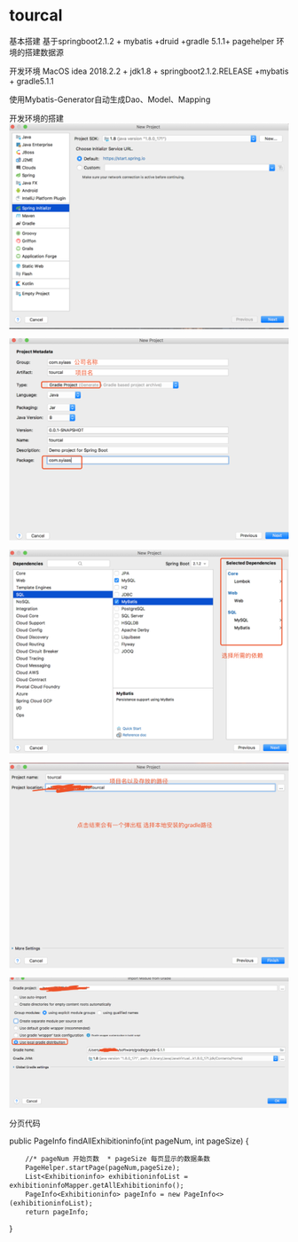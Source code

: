 # tourcal


基本搭建 基于springboot2.1.2 + mybatis +druid +gradle 5.1.1+ pagehelper 环境的搭建数据源

开发环境 MacOS idea 2018.2.2 + jdk1.8 + springboot2.1.2.RELEASE +mybatis + gradle5.1.1

使用Mybatis-Generator自动生成Dao、Model、Mapping 

开发环境的搭建 
  ![Image text](https://github.com/shanewds/Image/blob/master/image/tourcal-1.png)
  
  ![Image text](https://github.com/shanewds/Image/blob/master/image/tourcal-2.png)
  
  ![Image text](https://github.com/shanewds/Image/blob/master/image/tourcal-3.png)
  
  ![Image text](https://github.com/shanewds/Image/blob/master/image/tourcal-4.png)
  
  ![Image text](https://github.com/shanewds/Image/blob/master/image/TfourProbe-five.png)



分页代码

 public PageInfo findAllExhibitioninfo(int pageNum, int pageSize) {
 
        //* pageNum 开始页数  * pageSize 每页显示的数据条数
        PageHelper.startPage(pageNum,pageSize);
        List<Exhibitioninfo> exhibitioninfoList = exhibitioninfoMapper.getAllExhibitioninfo();
        PageInfo<Exhibitioninfo> pageInfo = new PageInfo<>(exhibitioninfoList);
        return pageInfo;
        
 }




